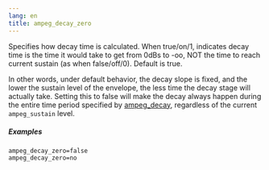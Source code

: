 ```yaml
---
lang: en
title: ampeg_decay_zero
---
```

Specifies how decay time is calculated. When true/on/1, indicates decay time
is the time it would take to get from 0dBs to -oo, NOT the time to reach current
sustain (as when false/off/0). Default is true.

In other words, under default behavior, the decay slope is fixed, and the lower
the sustain level of the envelope, the less time the decay stage will actually
take. Setting this to false will make the decay always happen during the entire
time period specified by [ampeg_decay]((eg_type)_decay),
regardless of the current `ampeg_sustain` level.

##### Examples

```
ampeg_decay_zero=false
ampeg_decay_zero=no
```
